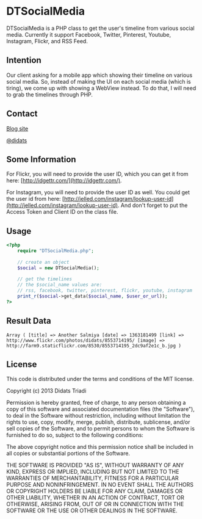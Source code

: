 # DTSocialMedia

DTSocialMedia is a PHP class to get the user's timeline from various social media. Currently it support Facebook, Twitter, Pinterest, Youtube, Instagram, Flickr, and RSS Feed.

## Intention

Our client asking for a mobile app which showing their timeline on various social media. So, instead of making the UI on each social media (which is tiring), we come up with showing a WebView instead. To do that, I will need to grab the timelines through PHP. 

## Contact
[Blog site](http://didats.net)

[@didats](https://twitter.com/didats)

## Some Information

For Flickr, you will need to provide the user ID, which you can get it from here: [http://idgettr.com/](http://idgettr.com/).

For Instagram, you will need to provide the user ID as well. You could get the user id from here: [http://jelled.com/instagram/lookup-user-id](http://jelled.com/instagram/lookup-user-id). And don't forget to put the Access Token and Client ID on the class file.


## Usage

```php
<?php
	require "DTSocialMedia.php";
	
	// create an object
	$social = new DTSocialMedia();
	
	// get the timelines
	// the $social_name values are:
	// rss, facebook, twitter, pinterest, flickr, youtube, instagram
	print_r($social->get_data($social_name, $user_or_url));
?>
```
## Result Data

```text
Array ( [title] => Another Salmiya [date] => 1363181499 [link] => http://www.flickr.com/photos/didats/8553714195/ [image] => http://farm9.staticflickr.com/8530/8553714195_2dc9af2e1c_b.jpg ) 
```

## License

This code is distributed under the terms and conditions of the MIT license.

Copyright (c) 2013 Didats Triadi

Permission is hereby granted, free of charge, to any person obtaining a copy of this software and associated documentation files (the "Software"), to deal in the Software without restriction, including without limitation the rights to use, copy, modify, merge, publish, distribute, sublicense, and/or sell copies of the Software, and to permit persons to whom the Software is furnished to do so, subject to the following conditions:

The above copyright notice and this permission notice shall be included in all copies or substantial portions of the Software.

THE SOFTWARE IS PROVIDED "AS IS", WITHOUT WARRANTY OF ANY KIND, EXPRESS OR IMPLIED, INCLUDING BUT NOT LIMITED TO THE WARRANTIES OF MERCHANTABILITY, FITNESS FOR A PARTICULAR PURPOSE AND NONINFRINGEMENT. IN NO EVENT SHALL THE AUTHORS OR COPYRIGHT HOLDERS BE LIABLE FOR ANY CLAIM, DAMAGES OR OTHER LIABILITY, WHETHER IN AN ACTION OF CONTRACT, TORT OR OTHERWISE, ARISING FROM, OUT OF OR IN CONNECTION WITH THE SOFTWARE OR THE USE OR OTHER DEALINGS IN THE SOFTWARE.